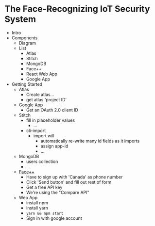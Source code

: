# The Face-Recognizing IoT Security System #

* Intro
* Components
    - Diagram
    - List
        + Atlas
        + Stitch
        + MongoDB
        + Face++
        + React Web App
        + Google App
* Getting Started
    - Atlas
        + Create atlas...
        + get atlas 'project ID'
    - Google App
        + Get an OAuth 2.0 client ID
    - Stitch
        + fill in placeholder values
            * ...
        + cli-import
            * import will
                - automatically re-write many id fields as it imports
                - assign app-id
                - ...
    - MongoDB
        + users collection
        + ...
    - [Face++](https://www.faceplusplus.com)
        + Have to sign up with 'Canada' as phone number
        + Click 'Send button' and fill out rest of form
        + Get a free API key
        + We're using the "Compare API"
    - Web App
        + install npm
        + install yarn
        + `yarn && npm start`
        + Sign in with google account
